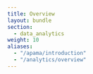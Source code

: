 ```yaml
---
title: Overview
layout: bundle
section:
  - data_analytics
weight: 10
aliases:
  - "/apama/introduction"
  - "/analytics/overview"
---
```

